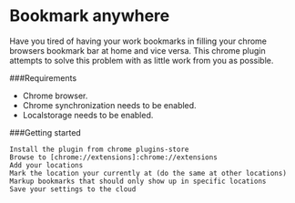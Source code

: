 Bookmark anywhere
=================
Have you tired of having your work bookmarks in filling your chrome browsers bookmark bar at home and vice versa. This chrome plugin attempts to solve this problem with as little work from you as possible.

###Requirements
* Chrome browser.
* Chrome synchronization needs to be enabled.
* Localstorage needs to be enabled.

###Getting started
``` 
Install the plugin from chrome plugins-store
Browse to [chrome://extensions]:chrome://extensions
Add your locations
Mark the location your currently at (do the same at other locations)
Markup bookmarks that should only show up in specific locations
Save your settings to the cloud
```
